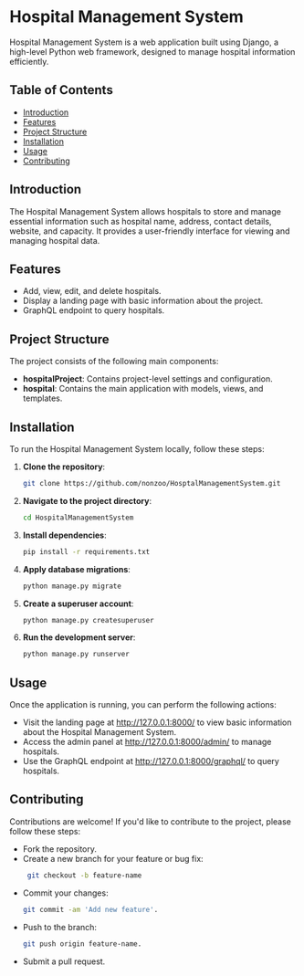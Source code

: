# Hospital Management System

Hospital Management System is a web application built using Django, a high-level Python web framework, designed to manage hospital information efficiently.

## Table of Contents

- [Introduction](#introduction)
- [Features](#features)
- [Project Structure](#project-structure)
- [Installation](#installation)
- [Usage](#usage)
- [Contributing](#contributing)


## Introduction

The Hospital Management System allows hospitals to store and manage essential information such as hospital name, address, contact details, website, and capacity. It provides a user-friendly interface for viewing and managing hospital data.

## Features

- Add, view, edit, and delete hospitals.
- Display a landing page with basic information about the project.
- GraphQL endpoint to query hospitals.

## Project Structure

The project consists of the following main components:

- **hospitalProject**: Contains project-level settings and configuration.
- **hospital**: Contains the main application with models, views, and templates.

## Installation

To run the Hospital Management System locally, follow these steps:

1. **Clone the repository**:

   ```bash
   git clone https://github.com/nonzoo/HosptalManagementSystem.git

2. **Navigate to the project directory**:
   
   ```bash
   cd HospitalManagementSystem

3. **Install dependencies**:
   
   ```bash
   pip install -r requirements.txt
   
4. **Apply database migrations**:
   
   ```bash
   python manage.py migrate

5. **Create a superuser account**:

   ```bash
   python manage.py createsuperuser

6. **Run the development server**:

   ```bash
   python manage.py runserver


## Usage
Once the application is running, you can perform the following actions:

- Visit the landing page at http://127.0.0.1:8000/ to view basic information about the Hospital Management System.
- Access the admin panel at http://127.0.0.1:8000/admin/ to manage hospitals.
- Use the GraphQL endpoint at http://127.0.0.1:8000/graphql/ to query hospitals.


## Contributing
Contributions are welcome! If you'd like to contribute to the project, please follow these steps:

- Fork the repository.
- Create a new branch for your feature or bug fix:
  ```bash
   git checkout -b feature-name
  
- Commit your changes:
   ```bash
   git commit -am 'Add new feature'.
   
- Push to the branch:
   ```bash
   git push origin feature-name.
- Submit a pull request.
